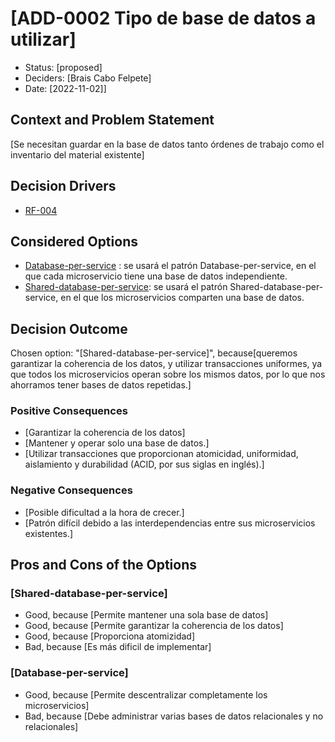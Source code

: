 # [ADD-0002 Tipo de base de datos a utilizar]

* Status: [proposed]
* Deciders: [Brais Cabo Felpete]
* Date: [2022-11-02]]

## Context and Problem Statement

[Se necesitan guardar en la base de datos tanto órdenes de trabajo como el inventario del material existente]

## Decision Drivers

* [RF-004](../requisitos/RF-004.md)

## Considered Options

* [Database-per-service](https://docs.aws.amazon.com/es_es/prescriptive-guidance/latest/modernization-data-persistence/database-per-service.html) : se usará el patrón Database-per-service, en el que cada microservicio tiene una base de datos independiente.
* [Shared-database-per-service](https://docs.aws.amazon.com/es_es/prescriptive-guidance/latest/modernization-data-persistence/shared-database.html): se usará el patrón Shared-database-per-service, en el que los microservicios comparten una base de datos.

## Decision Outcome

Chosen option: "[Shared-database-per-service]", because[queremos garantizar la coherencia de los datos, y utilizar transacciones uniformes, ya que todos los microservicios operan sobre los mismos datos, por lo que nos ahorramos tener bases de datos repetidas.]

### Positive Consequences <!-- optional -->

* [Garantizar la coherencia de los datos]
* [Mantener y operar solo una base de datos.]
* [Utilizar transacciones que proporcionan atomicidad, uniformidad, aislamiento y durabilidad (ACID, por sus siglas en inglés).]

### Negative Consequences <!-- optional -->

* [Posible dificultad a la hora de crecer.]
* [Patrón difícil debido a las interdependencias entre sus microservicios existentes.]

## Pros and Cons of the Options

### [Shared-database-per-service]

* Good, because [Permite mantener una sola base de datos]
* Good, because [Permite garantizar la coherencia de los datos]
* Good, because [Proporciona atomizidad]
* Bad, because [Es más dificil de implementar]

### [Database-per-service]

* Good, because [Permite descentralizar completamente los microservicios]
* Bad, because [Debe administrar varias bases de datos relacionales y no relacionales]
